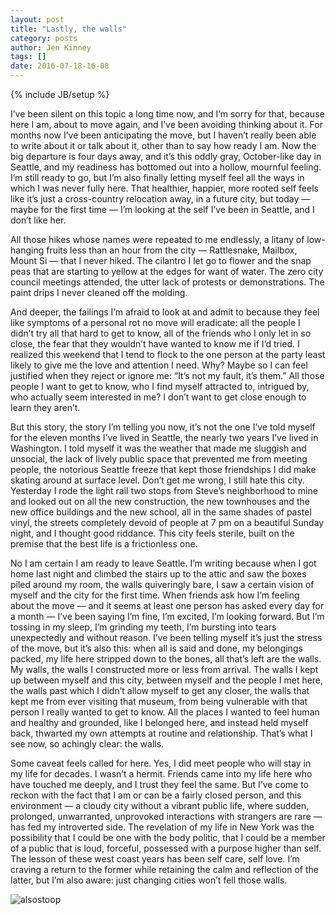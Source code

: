 ```yaml
---
layout: post
title: "Lastly, the walls"
category: posts
author: Jen Kinney
tags: []
date: 2016-07-18-16-08
---
```

{% include JB/setup %}

I’ve been silent on this topic a long time now, and I’m sorry for that, because here I am, about to move again, and I’ve been avoiding thinking about it. For months now I’ve been anticipating the move, but I haven’t really been able to write about it or talk about it, other than to say how ready I am. Now the big departure is four days away, and it’s this oddly gray, October-like day in Seattle, and my readiness has bottomed out into a hollow, mournful feeling. I’m still ready to go, but I’m also finally letting myself feel all the ways in which I was never fully here. That healthier, happier, more rooted self feels like it’s just a cross-country relocation away, in a future city, but today — maybe for the first time — I’m looking at the self I’ve been in Seattle, and I don’t like her.

All those hikes whose names were repeated to me endlessly, a litany of low-hanging fruits less than an hour from the city — Rattlesnake, Mailbox, Mount Si — that I never hiked. The cilantro I let go to flower and the snap peas that are starting to yellow at the edges for want of water. The zero city council meetings attended, the utter lack of protests or demonstrations. The paint drips I never cleaned off the molding.

And deeper, the failings I’m afraid to look at and admit to because they feel like symptoms of a personal rot no move will eradicate: all the people I didn’t try all that hard to get to know, all of the friends who I only let in so close, the fear that they wouldn’t have wanted to know me if I’d tried. I realized this weekend that I tend to flock to the one person at the party least likely to give me the love and attention I need. Why? Maybe so I can feel justified when they reject or ignore me: “It’s not my fault, it’s them.” All those people I want to get to know, who I find myself attracted to, intrigued by, who actually seem interested in me? I don’t want to get close enough to learn they aren’t.

But this story, the story I’m telling you now, it’s not the one I’ve told myself for the eleven months I’ve lived in Seattle, the nearly two years I’ve lived in Washington. I told myself it was the weather that made me sluggish and unsocial, the lack of lively public space that prevented me from meeting people, the notorious Seattle freeze that kept those friendships I did make skating around at surface level. Don’t get me wrong, I still hate this city. Yesterday I rode the light rail two stops from Steve’s neighborhood to mine and looked out on all the new construction, the new townhouses and the new office buildings and the new school, all in the same shades of pastel vinyl, the streets completely devoid of people at 7 pm on a beautiful Sunday night, and I thought good riddance. This city feels sterile, built on the premise that the best life is a frictionless one.

No I am certain I am ready to leave Seattle. I’m writing because when I got home last night and climbed the stairs up to the attic and saw the boxes piled around my room, the walls quiveringly bare, I saw a certain vision of myself and the city for the first time. When friends ask how I’m feeling about the move — and it seems at least one person has asked every day for a month —  I’ve been saying I’m fine, I’m excited, I’m looking forward. But I’m tossing in my sleep, I’m grinding my teeth, I’m bursting into tears unexpectedly and without reason. I’ve been telling myself it’s just the stress of the move, but it’s also this: when all is said and done, my belongings packed, my life here stripped down to the bones, all that’s left are the walls. My walls, the walls I constructed more or less from arrival. The walls I kept up between myself and this city, between myself and the people I met here, the walls past which I didn’t allow myself to get any closer, the walls that kept me from ever visiting that museum, from being vulnerable with that person I really wanted to get to know. All the places I wanted to feel human and healthy and grounded, like I belonged here, and instead held myself back, thwarted my own attempts at routine and relationship. That’s what I see now, so achingly clear: the walls.

Some caveat feels called for here. Yes, I did meet people who will stay in my life for decades. I wasn’t a hermit. Friends came into my life here who have touched me deeply, and I trust they feel the same. But I’ve come to reckon with the fact that I am or can be a fairly closed person, and this environment — a cloudy city without a vibrant public life, where sudden, prolonged, unwarranted, unprovoked interactions with strangers are rare — has fed my introverted side. The revelation of my life in New York was the possibility that I could be one with the body politic, that I could be a member of a public that is loud, forceful, possessed with a purpose higher than self. The lesson of these west coast years has been self care, self love. I’m craving a return to the former while retaining the calm and reflection of the latter, but I’m also aware: just changing cities won’t fell those walls. 

![alsostoop]({{site_url}}/assets/img/posts/kinney_01.jpeg)
